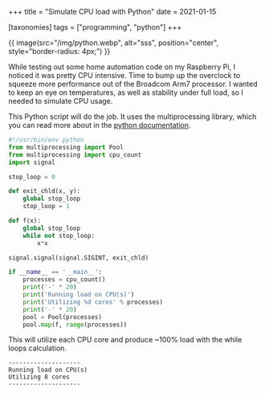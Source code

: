 +++
title = "Simulate CPU load with Python"
date = 2021-01-15

[taxonomies]
tags = ["programming", "python"]
+++

{{ image(src="/img/python.webp", alt="sss",
         position="center", style="border-radius: 4px;") }}

While testing out some home automation code on my Raspberry Pi, I noticed it was pretty CPU intensive. Time to bump up the overclock to squeeze more performance out of the Broadcom Arm7 processor. I wanted to keep an eye on temperatures, as well as stability under full load, so I needed to simulate CPU usage.

This Python script will do the job. It uses the multiprocessing library, which you can read more about in the [python documentation](https://docs.python.org/2/library/multiprocessing.html).

```python
#!/usr/bin/env python
from multiprocessing import Pool
from multiprocessing import cpu_count
import signal

stop_loop = 0

def exit_chld(x, y):
    global stop_loop
    stop_loop = 1

def f(x):
    global stop_loop
    while not stop_loop:
        x*x

signal.signal(signal.SIGINT, exit_chld)

if __name__ == '__main__':
    processes = cpu_count()
    print('-' * 20)
    print('Running load on CPU(s)')
    print('Utilizing %d cores' % processes)
    print('-' * 20)
    pool = Pool(processes)
    pool.map(f, range(processes))
```

This will utilize each CPU core and produce ~100% load with the while loops calculation.

```text
--------------------
Running load on CPU(s)
Utilizing 8 cores
--------------------
```
